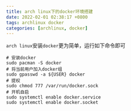 ```yaml
---
title: arch linux下的docker环境搭建 
date: 2022-02-01 02:38:17 +0800
tags: archlinux docker
categories: [archlinux, docker]
---
```


`arch linux`安装`docker`更为简单，运行如下命令即可

```console
# 安装docker
sudo pacman -S docker
# 将当前用户加入docker组
sudo gpasswd -a ${USER} docker
# 提权
sudo chmod 777 /var/run/docker.sock 
# 开机自启
sudo systemctl enable docker.service 
sudo systemctl enable docker.socket
```
